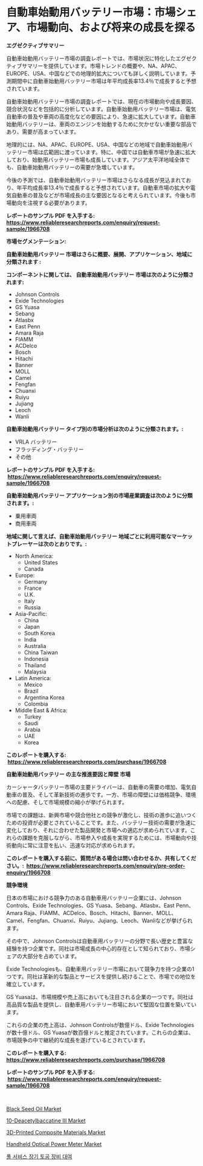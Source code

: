 <p><h1>自動車始動用バッテリー市場：市場シェア、市場動向、および将来の成長を探る</h1></p><p><strong>エグゼクティブサマリー</strong></p>
<p><p>自動車始動用バッテリー市場の調査レポートでは、市場状況に特化したエグゼクティブサマリーを提供しています。市場トレンドの概要や、NA、APAC、EUROPE、USA、中国などでの地理的拡大についても詳しく説明しています。予測期間中に自動車始動用バッテリー市場は年平均成長率13.4％で成長すると予想されています。</p><p>自動車始動用バッテリー市場の調査レポートでは、現在の市場動向や成長要因、競合状況などを包括的に分析しています。自動車始動用バッテリー市場は、電気自動車の普及や車両の高度化などの要因により、急速に拡大しています。自動車始動用バッテリーは、車両のエンジンを始動するために欠かせない重要な部品であり、需要が高まっています。</p><p>地理的には、NA、APAC、EUROPE、USA、中国などの地域で自動車始動用バッテリー市場は広範囲に渡っています。特に、中国では自動車市場が急速に拡大しており、始動用バッテリー市場も成長しています。アジア太平洋地域全体でも、自動車始動用バッテリーの需要が急増しています。</p><p>今後の予測では、自動車始動用バッテリー市場はさらなる成長が見込まれており、年平均成長率13.4％で成長すると予想されています。自動車市場の拡大や電気自動車の普及などが市場成長の主な要因となると考えられています。今後も市場動向を注視する必要があります。</p></p>
<p><strong>レポートのサンプル PDF を入手する: <a href="https://www.reliableresearchreports.com/enquiry/request-sample/1966708">https://www.reliableresearchreports.com/enquiry/request-sample/1966708</a></strong></p>
<p><strong>市場セグメンテーション:</strong></p>
<p><strong> 自動車始動用バッテリー 市場はさらに概要、展開、アプリケーション、地域に分類されます :</strong></p>
<p><strong>コンポーネントに関しては、 自動車始動用バッテリー 市場は次のように分類されます: &nbsp;</strong></p>
<p><ul><li>Johnson Controls</li><li>Exide Technologies</li><li>GS Yuasa</li><li>Sebang</li><li>Atlasbx</li><li>East Penn</li><li>Amara Raja</li><li>FIAMM</li><li>ACDelco</li><li>Bosch</li><li>Hitachi</li><li>Banner</li><li>MOLL</li><li>Camel</li><li>Fengfan</li><li>Chuanxi</li><li>Ruiyu</li><li>Jujiang</li><li>Leoch</li><li>Wanli</li></ul></p>
<p><strong> 自動車始動用バッテリー タイプ別の市場分析は次のように分類されます。:</strong></p>
<p><ul><li>VRLA バッテリー</li><li>フラッディング・バッテリー</li><li>その他</li></ul></p>
<p><strong>レポートのサンプル PDF を入手する: &nbsp;<a href="https://www.reliableresearchreports.com/enquiry/request-sample/1966708">https://www.reliableresearchreports.com/enquiry/request-sample/1966708</a></strong></p>
<p><strong> 自動車始動用バッテリー アプリケーション別の市場産業調査は次のように分類されます。:</strong></p>
<p><ul><li>乗用車両</li><li>商用車両</li></ul></p>
<p><strong>地域に関して言えば、自動車始動用バッテリー 地域ごとに利用可能なマーケットプレーヤーは次のとおりです。:</strong></p>
<p><ul>
    <li>
        North America:
        <ul>
            <li>United States</li>
            <li>Canada</li>
        </ul>
    </li>
    <li>
        Europe:
        <ul>
            <li>Germany</li>
            <li>France</li>
            <li>U.K.</li>
            <li>Italy</li>
            <li>Russia</li>
        </ul>
    </li>
    <li>
        Asia-Pacific:
        <ul>
            <li>China</li>
            <li>Japan</li>
            <li>South Korea</li>
            <li>India</li>
            <li>Australia</li>
            <li>China Taiwan</li>
            <li>Indonesia</li>
            <li>Thailand</li>
            <li>Malaysia</li>
        </ul>
    </li>
    <li>
        Latin America:
        <ul>
            <li>Mexico</li>
            <li>Brazil</li>
            <li>Argentina Korea</li>
            <li>Colombia</li>
        </ul>
    </li>
    <li>
        Middle East & Africa:
        <ul>
            <li>Turkey</li>
            <li>Saudi</li>
            <li>Arabia</li>
            <li>UAE</li>
            <li>Korea</li>
        </ul>
    </li>
    </ul></p>
<p><strong>このレポートを購入する: &nbsp;<a href="https://www.reliableresearchreports.com/purchase/1966708">https://www.reliableresearchreports.com/purchase/1966708</a></strong></p>
<p><strong>自動車始動用バッテリー の主な推進要因と障壁 市場</strong></p>
<p><p>カーシャータバッテリー市場の主要ドライバーは、自動車の需要の増加、電気自動車の普及、そして革新技術の進歩です。一方、市場の障壁には価格競争、環境への配慮、そして市場規模の縮小が挙げられます。</p><p>市場での課題は、新興市場や競合他社との競争が激化し、技術の進歩に追いつくための投資が必要とされていることです。また、バッテリー技術の需要が急速に変化しており、それに合わせた製品開発と市場への適応が求められています。これらの課題を克服しながら、市場参入や成長を実現するためには、市場動向や技術動向に常に注意を払い、迅速な対応が求められます。</p></p>
<p><strong>このレポートを購入する前に、質問がある場合は問い合わせるか、共有してください。:&nbsp; <a href="https://www.reliableresearchreports.com/enquiry/pre-order-enquiry/1966708">https://www.reliableresearchreports.com/enquiry/pre-order-enquiry/1966708</a></strong></p>
<p><strong>競争環境</strong></p>
<p><p>日本の市場における競争力のある自動車用バッテリー企業には、Johnson Controls、Exide Technologies、GS Yuasa、Sebang、Atlasbx、East Penn、Amara Raja、FIAMM、ACDelco、Bosch、Hitachi、Banner、MOLL、Camel、Fengfan、Chuanxi、Ruiyu、Jujiang、Leoch、Wanliなどが挙げられます。</p><p>その中で、Johnson Controlsは自動車用バッテリーの分野で長い歴史と豊富な経験を持つ企業です。同社は市場成長の中心的存在として知られており、市場シェアの大部分を占めています。</p><p>Exide Technologiesも、自動車用バッテリー市場において競争力を持つ企業の1つです。同社は革新的な製品とサービスを提供し続けることで、市場での地位を確立しています。</p><p>GS Yuasaは、市場規模や売上高においても注目される企業の一つです。同社は高品質な製品を提供し、自動車用バッテリー市場において堅固な位置を築いています。</p><p>これらの企業の売上高は、Johnson Controlsが数億ドル、Exide Technologiesが数十億ドル、GS Yuasaが数百億ドルと推定されています。これらの企業は、市場競争の中で継続的な成長を遂げているとされています。</p></p>
<p><strong>このレポートを購入する: &nbsp; <a href="https://www.reliableresearchreports.com/purchase/1966708">https://www.reliableresearchreports.com/purchase/1966708</a></strong></p>
<p><strong>レポートのサンプル PDF を入手する: &nbsp;<a href="https://www.reliableresearchreports.com/enquiry/request-sample/1966708">https://www.reliableresearchreports.com/enquiry/request-sample/1966708</a></strong><strong></strong></p>
<p>&nbsp;</p>
<p><p><a href="https://view.publitas.com/reportprime-1/black-seed-oil-market-share-market-new-trends-analysis-report-by-type-by-application-by-end-use-by-region-and-segment-forecasts-2024-2031/">Black Seed Oil Market</a></p><p><a href="https://issuu.com/reportprime-2/docs/10-deacetylbaccatine-iii-market-size-2030.pptx">10-Deacetylbaccatine III Market</a></p><p><a href="https://issuu.com/reportprime-2/docs/3d-printed-composite-materials-market-size-2030.pp">3D-Printed Composite Materials Market</a></p><p><a href="https://three-jumbo-f6d.notion.site/Global-Handheld-Optical-Power-Meter-Market-by-Types-Applications-and-Major-Players-with-Regional--d973801ff6de4950b12773f9ab8815dd">Handheld Optical Power Meter Market</a></p><p><a href="https://github.com/vsoq0zknh59/Market-Research-Report-List-1/blob/main/8969848192907.md">풀 서비스 장기 토공 장비 대여</a></p></p>